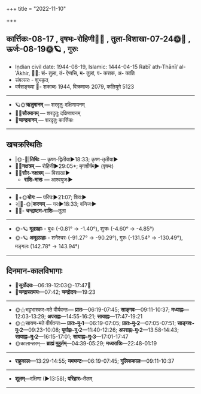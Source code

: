 +++
title = "2022-11-10"

+++
## कार्त्तिकः-08-17  ,  वृषभः-रोहिणी🌛🌌  ,  तुला-विशाखा-07-24🌞🌌  ,  ऊर्जः-08-19🌞🪐  ,  गुरुः
- Indian civil date: 1944-08-19, Islamic: 1444-04-15 Rabīʿ ath-Thānī/ al-ʾĀkhir, 🌌🌞: सं- तुला, तं- ऐप्पसि, म- तुलां, प- कत्तक, अ- काति
- संवत्सरः - शुभकृत्
- वर्षसङ्ख्या 🌛- शकाब्दः 1944, विक्रमाब्दः 2079, कलियुगे 5123
___________________
- 🪐🌞**ऋतुमानम्** — शरदृतुः दक्षिणायनम्
- 🌌🌞**सौरमानम्** — शरदृतुः दक्षिणायनम्
- 🌛**चान्द्रमानम्** — शरदृतुः कार्त्तिकः
___________________


## खचक्रस्थितिः
- |🌞-🌛|**तिथिः** — कृष्ण-द्वितीया►18:33; कृष्ण-तृतीया►  
- 🌌🌛**नक्षत्रम्** — रोहिणी►29:05*; मृगशीर्षम्► (वृषभः)  
- 🌌🌞**सौर-नक्षत्रम्** — विशाखा►  
  - **राशि-मासः** — आश्वयुजः► 
___________________
- 🌛+🌞**योगः** — परिघः►21:07; शिवः►  
- २|🌛-🌞|**करणम्** — गरः►18:33; वणिजः►  
- 🌌🌛- **चन्द्राष्टम-राशिः**—तुला  
___________________
- 🌞-🪐 **मूढग्रहाः** - बुधः (-0.81° → -1.40°), शुक्रः (-4.60° → -4.85°)
- 🌞-🪐 **अमूढग्रहाः** - शनैश्चरः (-91.27° → -90.29°), गुरुः (-131.54° → -130.49°), मङ्गलः (142.78° → 143.94°)
___________________


## दिनमान-कालविभागाः
- 🌅**सूर्योदयः**—06:19-12:03🌞️-17:47🌇  
- 🌛**चन्द्रास्तमयः**—07:42; **चन्द्रोदयः**—19:23  
___________________
- 🌞⚝भट्टभास्कर-मते वीर्यवन्तः— **प्रातः**—06:19-07:45; **साङ्गवः**—09:11-10:37; **मध्याह्नः**—12:03-13:29; **अपराह्णः**—14:55-16:21; **सायाह्नः**—17:47-19:21  
- 🌞⚝सायण-मते वीर्यवन्तः— **प्रातः-मु॰1**—06:19-07:05; **प्रातः-मु॰2**—07:05-07:51; **साङ्गवः-मु॰2**—09:23-10:08; **पूर्वाह्णः-मु॰2**—11:40-12:26; **अपराह्णः-मु॰2**—13:58-14:43; **सायाह्नः-मु॰2**—16:15-17:01; **सायाह्नः-मु॰3**—17:01-17:47  
- 🌞कालान्तरम्— **ब्राह्मं मुहूर्तम्**—04:39-05:29; **मध्यरात्रिः**—22:48-01:19  
___________________
- **राहुकालः**—13:29-14:55; **यमघण्टः**—06:19-07:45; **गुलिककालः**—09:11-10:37  
___________________
- **शूलम्**—दक्षिणा (►13:58); **परिहारः**–तैलम्  
___________________
